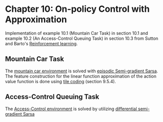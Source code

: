 # Chapter 10: On-policy Control with Approximation

Implementation of example 10.1 (Mountain Car Task) in section 10.1 and example 10.2 (An Access-Control Queuing Task) in section 10.3 from Sutton and Barto's [Reinforcement learning](http://incompleteideas.net/book/the-book.html).


## Mountain Car Task

The [mountain car environment](https://github.com/c-boe/Reinforcement-learning/blob/main/10%20On-policy%20control%20with%20approximation/Mountain%20Car/mountaincar.py) is solved with [episodic Semi-gradient Sarsa](https://github.com/c-boe/Reinforcement-learning/blob/main/10%20On-policy%20control%20with%20approximation/Mountain%20Car/episodic_SARSA_w_FA.py). 
The feature construction for the linear function approximation of the action value function is done using [tile coding](https://github.com/c-boe/Reinforcement-learning/blob/main/10%20On-policy%20control%20with%20approximation/Mountain%20Car/tilecoding.py) (section 9.5.4).

## Access-Control Queuing Task

The [Access-Control environment](https://github.com/c-boe/Reinforcement-learning/blob/main/10%20On-policy%20control%20with%20approximation/Access%20control/accesscontrol.py) is solved by utilizing [differential semi-gradient Sarsa](https://github.com/c-boe/Reinforcement-learning/blob/main/10%20On-policy%20control%20with%20approximation/Access%20control/diff_sg_Sarsa.py) 